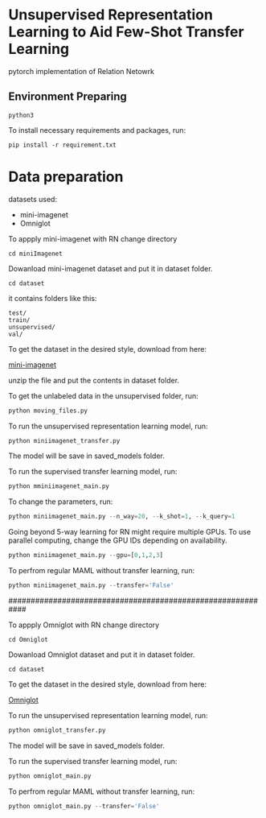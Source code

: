 # Unsupervised Representation Learning to Aid Few-Shot Transfer Learning
pytorch implementation of Relation Netowrk

## Environment Preparing

```
python3
```

To install necessary requirements and packages, run:

```
pip install -r requirement.txt
```

# Data preparation

datasets used: 

* mini-imagenet
* Omniglot

To appply mini-imagenet with RN change directory

```shell
cd miniImagenet
```

Dowanload mini-imagenet dataset and put it in dataset folder.

```shell
cd dataset
```

it contains folders like this:

```shell
test/
train/
unsupervised/
val/
```

To get the dataset in the desired style, download from here: 

<a href="https://drive.google.com/file/d/19a_6Krjjv3XCQwiZGqFtTdGb4KHMFl21/view?usp=sharing" target="_blank">mini-imagenet</a>

unzip the file and put the contents in dataset folder.

To get the unlabeled data in the unsupervised folder, run:

```python
python moving_files.py
```

To run the unsupervised representation learning model, run:

```python
python miniimagenet_transfer.py
```
The model will be save in saved_models folder.

To run the supervised transfer learning model, run:

```python
python mminiimagenet_main.py
```

To change the parameters, run:

```python
python miniimagenet_main.py --n_way=20, --k_shot=1, --k_query=1
```

Going beyond 5-way learning for RN might require multiple GPUs. To use parallel computing, change the GPU IDs depending on availability.

```python
python miniimagenet_main.py --gpu=[0,1,2,3]
```

To perfrom regular MAML without transfer learning, run: 
```python
python miniimagenet_main.py --transfer='False'
```

############################################################

To appply Omniglot with RN change directory

```shell
cd Omniglot
```

Dowanload Omniglot dataset and put it in dataset folder.

```shell
cd dataset
```

To get the dataset in the desired style, download from here: 

<a href="https://drive.google.com/file/d/1A_A8Huh4os6zzot8GMD5vBSqHc3wX9Fk/view?usp=sharing" target="_blank">Omniglot</a>

To run the unsupervised representation learning model, run:

```python
python omniglot_transfer.py
```
The model will be save in saved_models folder.

To run the supervised transfer learning model, run:

```python
python omniglot_main.py
```

To perfrom regular MAML without transfer learning, run: 
```python
python omniglot_main.py --transfer='False'
```
